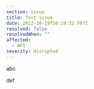 ```yaml
---
section: issue
title: Test issue
date: 2022-10-19T16:19:32.707Z
resolved: false
resolvedWhen: ""
affected:
  - API
severity: disrupted
---
```

a﻿b﻿c 

def